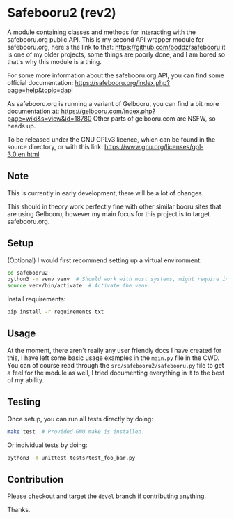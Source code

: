 # Safebooru2 (rev2)

A module containing classes and methods for interacting with the safebooru.org
public API. This is my second API wrapper module for safebooru.org, here's the
link to that: <https://github.com/boddz/safebooru> it is one of my older
projects, some things are poorly done, and I am bored so that's why this
module is a thing.

For some more information about the safebooru.org API, you can find some
official documentation: <https://safebooru.org/index.php?page=help&topic=dapi>

As safebooru.org is running a variant of Gelbooru, you can find a bit more
documentation at: <https://gelbooru.com/index.php?page=wiki&s=view&id=18780>
Other parts of gelbooru.com are NSFW, so heads up.

To be released under the GNU GPLv3 licence, which can be found in the source
directory, or with this link: <https://www.gnu.org/licenses/gpl-3.0.en.html>


## Note

This is currently in early development, there will be a lot of changes.

This should in theory work perfectly fine with other similar booru sites that
are using Gelbooru, however my main focus for this project is to target
safebooru.org.


## Setup

(Optional)
I would first recommend setting up a virtual environment:

```bash
cd safebooru2
python3 -m venv venv  # Should work with most systems, might require install.
source venv/bin/activate  # Activate the venv.
```

Install requirements:

```bash
pip install -r requirements.txt
```


## Usage

At the moment, there aren't really any user friendly docs I have created
for this, I have left some basic usage examples in the `main.py` file in the
CWD. You can of course read through the `src/safebooru2/safebooru.py` file
to get a feel for the module as well, I tried documenting everything in it
to the best of my ability.


## Testing

Once setup, you can run all tests directly by doing:

```bash
make test  # Provided GNU make is installed.
```

Or individual tests by doing:

```bash
python3 -m unittest tests/test_foo_bar.py
```


## Contribution

Please checkout and target the `devel` branch if contributing anything.

Thanks.
